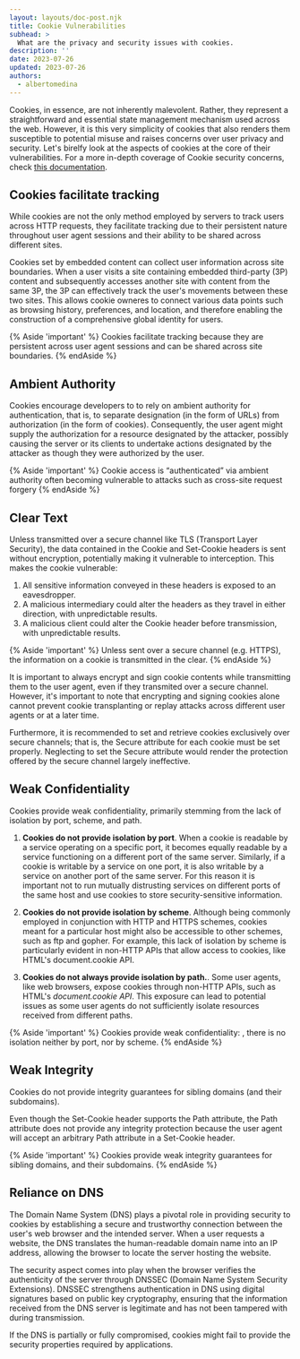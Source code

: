 ```yaml
---
layout: layouts/doc-post.njk
title: Cookie Vulnerabilities
subhead: >
  What are the privacy and security issues with cookies.
description: ''
date: 2023-07-26
updated: 2023-07-26
authors:
  - albertomedina
---
```


Cookies, in essence, are not inherently malevolent. Rather, they represent a straightforward and essential state management mechanism used across the web. However, it is this very simplicity of cookies that also renders them susceptible to potential misuse and raises concerns over user privacy and security. Let's birelfy look at the aspects of cookies at the core of their vulnerabilities. For a more in-depth coverage of Cookie security concerns, check [this documentation](https://httpwg.org/specs/rfc6265.html#security-considerations).

## Cookies facilitate tracking

While cookies are not the only method employed by servers to track users across HTTP requests, they facilitate tracking due to their persistent nature throughout user agent sessions and their ability to be shared across different sites.

Cookies set by embedded content can collect user information across site boundaries. When a user visits a site containing embedded third-party (3P) content and subsequently accesses another site with content from the same 3P, the 3P can effectively track the user's movements between these two sites. This allows cookie owneres to connect various data points such as browsing history, preferences, and location, and therefore enabling the construction of a comprehensive global identity for users.

{% Aside 'important' %}
Cookies facilitate tracking because they are persistent across user agent sessions and can be shared across site boundaries.
{% endAside %}

## Ambient Authority

Cookies encourage developers to to rely on ambient authority for authentication, that is, to separate designation (in the form of URLs) from authorization (in the form of cookies). Consequently, the user agent might supply the authorization for a resource designated by the attacker, possibly causing the server or its clients to undertake actions designated by the attacker as though they were authorized by the user.

{% Aside 'important' %}
Cookie access is “authenticated” via ambient authority often becoming vulnerable to attacks such as cross-site request forgery
{% endAside %}

## Clear Text

Unless transmitted over a secure channel like TLS (Transport Layer Security), the data contained in the Cookie and Set-Cookie headers is sent without encryption, potentially making it vulnerable to interception. This makes the cookie vulnerable:

1. All sensitive information conveyed in these headers is exposed to an eavesdropper.
2. A malicious intermediary could alter the headers as they travel in either direction, with unpredictable results.
3. A malicious client could alter the Cookie header before transmission, with unpredictable results.

{% Aside 'important' %}
Unless sent over a secure channel (e.g. HTTPS), the information on a cookie is transmitted in the clear.
{% endAside %}

It is important to always encrypt and sign cookie contents while transmitting them to the user agent, even if they transmited over a secure channel. However, it's important to note that encrypting and signing cookies alone cannot prevent cookie transplanting or replay attacks across different user agents or at a later time.

Furthermore, it is recommended to set and retrieve cookies exclusively over secure channels; that is, the Secure attribute for each cookie must be set properly. Neglecting to set the Secure attribute would render the protection offered by the secure channel largely ineffective.

## Weak Confidentiality

Cookies provide weak confidentiality, primarily stemming from the lack of isolation by port, scheme, and path.

1. **Cookies do not provide isolation by port**. When a cookie is readable by a service operating on a specific port, it becomes equally readable by a service functioning on a different port of the same server. Similarly, if a cookie is writable by a service on one port, it is also writable by a service on another port of the same server. For this reason it is important not to run mutually distrusting services on different ports of the same host and use cookies to store security-sensitive information.

2. **Cookies do not provide isolation by scheme**. Although being commonly employed in conjunction with HTTP and HTTPS schemes, cookies meant for a particular host might also be accessible to other schemes, such as ftp and gopher. For example, this lack of isolation by scheme is particularly evident in non-HTTP APIs that allow access to cookies, like HTML's document.cookie API.

3. **Cookies do not always provide isolation by path.**. Some user agents, like web browsers, expose cookies through non-HTTP APIs, such as HTML's _document.cookie API_. This exposure can lead to potential issues as some user agents do not sufficiently isolate resources received from different paths.

{% Aside 'important' %}
Cookies provide weak confidentiality: , there is no isolation neither by port, nor by scheme.
{% endAside %}

## Weak Integrity

Cookies do not provide integrity guarantees for sibling domains (and their subdomains).

Even though the Set-Cookie header supports the Path attribute, the Path attribute does not provide any integrity protection because the user agent will accept an arbitrary Path attribute in a Set-Cookie header.

{% Aside 'important' %}
Cookies provide
weak integrity guarantees for sibling domains, and their subdomains.
{% endAside %}

## Reliance on DNS

The Domain Name System (DNS) plays a pivotal role in providing security to cookies by establishing a secure and trustworthy connection between the user's web browser and the intended server. When a user requests a website, the DNS translates the human-readable domain name into an IP address, allowing the browser to locate the server hosting the website.

The security aspect comes into play when the browser verifies the authenticity of the server through DNSSEC (Domain Name System Security Extensions). DNSSEC strengthens authentication in DNS using digital signatures based on public key cryptography, ensuring that the information received from the DNS server is legitimate and has not been tampered with during transmission.

If the DNS is partially or fully compromised, cookies might fail to provide the security properties required by applications.
